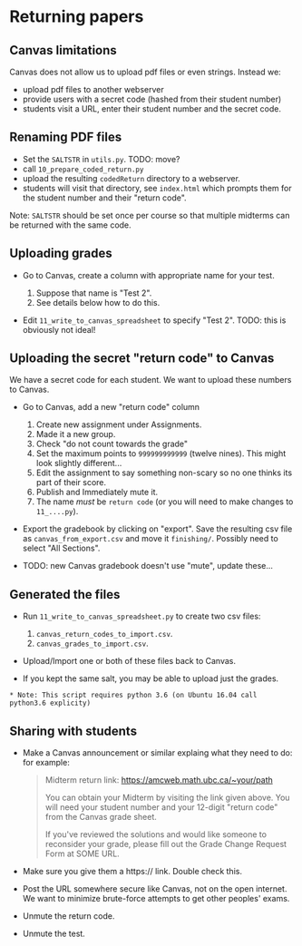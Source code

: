 <!--
__author__ = "Andrew Rechnitzer, Colin B Macdonald"
__copyright__ = "Copyright (C) 2018-9 Andrew Rechnitzer"
__license__ = "GFDL"
 -->

# Returning papers

## Canvas limitations

Canvas does not allow us to upload pdf files or even strings.  Instead we:

  * upload pdf files to another webserver
  * provide users with a secret code (hashed from their student number)
  * students visit a URL, enter their student number and the secret code.


## Renaming PDF files

  * Set the `SALTSTR` in `utils.py`.  TODO: move?
  * call `10_prepare_coded_return.py`
  * upload the resulting `codedReturn` directory to a webserver.
  * students will visit that directory, see `index.html` which prompts
    them for the student number and their "return code".

Note: `SALTSTR` should be set once per course so that multiple midterms
can be returned with the same code.


## Uploading grades

  * Go to Canvas, create a column with appropriate name for your test.

      1.  Suppose that name is "Test 2".
      2.  See details below how to do this.

  * Edit `11_write_to_canvas_spreadsheet` to specify "Test 2".
    TODO: this is obviously not ideal!


## Uploading the secret "return code" to Canvas

We have a secret code for each student.  We want to upload these numbers to Canvas.

  * Go to Canvas, add a new "return code" column

      1.  Create new assignment under Assignments.
      2.  Made it a new group.
      3.  Check "do not count towards the grade"
      3.  Set the maximum points to `999999999999` (twelve nines).
          This might look slightly different...
      4.  Edit the assignment to say something non-scary so no one
          thinks its part of their score.
      4.  Publish and Immediately mute it.
      5.  The name *must* be `return code` (or you will need to make
          changes to `11_....py`).

   * Export the gradebook by clicking on "export".  Save the resulting
     csv file as `canvas_from_export.csv` and move it `finishing/`.
     Possibly need to select "All Sections".

  * TODO: new Canvas gradebook doesn't use "mute", update these...


## Generated the files

   * Run `11_write_to_canvas_spreadsheet.py` to create two csv files:

       1. `canvas_return_codes_to_import.csv`.
       2. `canvas_grades_to_import.csv`.

   * Upload/Import one or both of these files back to Canvas.

   * If you kept the same salt, you may be able to upload just the
     grades.

    * Note: This script requires python 3.6 (on Ubuntu 16.04 call python3.6 explicity)


## Sharing with students

  * Make a Canvas announcement or similar explaing what they need
    to do: for example:

    > Midterm return link: https://amcweb.math.ubc.ca/~your/path
    >
    > You can obtain your Midterm by visiting the link given above.  You
    > will need your student number and your 12-digit "return code" from
    > the Canvas grade sheet.
    >
    > If you've reviewed the solutions and would like someone to reconsider
    > your grade, please fill out the Grade Change Request Form at
    > SOME URL.

   * Make sure you give them a https:// link.  Double check this.

   * Post the URL somewhere secure like Canvas, not on the open
     internet.  We want to minimize brute-force attempts to get
     other peoples' exams.

   * Unmute the return code.

   * Unmute the test.
